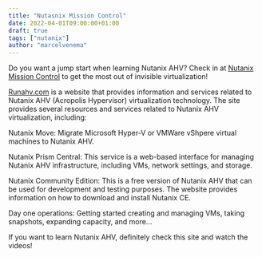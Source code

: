 ```yaml
---
title: "Nutasnix Mission Control"
date: 2022-04-01T09:00:00+01:00
draft: true
tags: ["nutanix"]
author: "marcelvenema"
---
```


Do you want a jump start when learning Nutanix AHV? Check in at [Nutanix Mission Control](https://runahv.com/) to get the most out of invisible virtualization!


[Runahv.com](https://runahv.com/) is a website that provides information and services related to Nutanix AHV (Acropolis Hypervisor) virtualization technology. The site provides several resources and services related to Nutanix AHV virtualization, including:

Nutanix Move: Migrate Microsoft Hyper-V or VMWare vShpere virtual machines to Nutanix AHV.

Nutanix Prism Central: This service is a web-based interface for managing Nutanix AHV infrastructure, including VMs, network settings, and storage.

Nutanix Community Edition: This is a free version of Nutanix AHV that can be used for development and testing purposes. The website provides information on how to download and install Nutanix CE.

Day one operations: Getting started creating and managing VMs, taking snapshots, expanding capacity, and more...


If you want to learn Nutanix AHV, definitely check this site and watch the videos! 